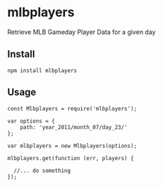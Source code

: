 # mlbplayers
Retrieve MLB Gameday Player Data for a given day

## Install
```
npm install mlbplayers
```

## Usage
```
const Mlbplayers = require('mlbplayers');

var options = {
    path: 'year_2011/month_07/day_23/'
};

var mlbplayers = new Mlbplayers(options);

mlbplayers.get(function (err, players) {
  
  //... do something
});
```
